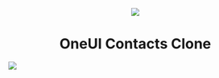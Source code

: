<p align="center">
  <img align="center" src="https://github.com/user-attachments/assets/cdde2644-67c1-469c-a18e-2258c3a99096"></img>
<h1 align="center" >OneUI Contacts Clone</h1>
<p1></p1>
<img align="center" src="https://img.shields.io/badge/Kotlin-100%25-%23F9B3A9?style=for-the-badge&logo=Kotlin"></img>
</p>
